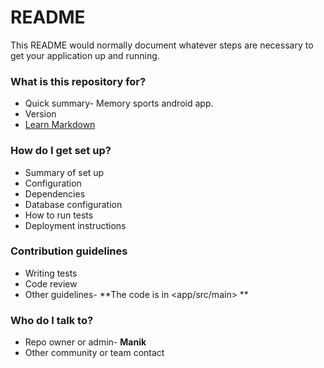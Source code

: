 # README #

This README would normally document whatever steps are necessary to get your application up and running.

### What is this repository for? ###

* Quick summary-
Memory sports android app.
* Version
* [Learn Markdown](https://bitbucket.org/tutorials/markdowndemo)

### How do I get set up? ###

* Summary of set up
* Configuration
* Dependencies
* Database configuration
* How to run tests
* Deployment instructions

### Contribution guidelines ###

* Writing tests
* Code review
* Other guidelines-
**The code is in <app/src/main>
**
### Who do I talk to? ###

* Repo owner or admin-
**Manik**
* Other community or team contact